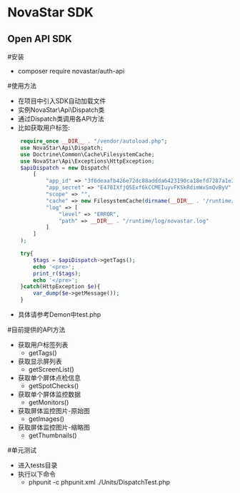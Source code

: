 NovaStar SDK
=============

Open API SDK
-------------
#安装
* composer require novastar/auth-api

#使用方法
* 在项目中引入SDK自动加载文件
* 实例NovaStar\Api\Dispatch类
* 通过Dispatch类调用各API方法
* 比如获取用户标签:
```PHP
	require_once __DIR__ . "/vendor/autoload.php";
	use NovaStar\Api\Dispatch;
	use Doctrine\Common\Cache\FilesystemCache;
	use NovaStar\Api\Exceptions\HttpException;
	$apiDispatch = new Dispatch(
		[
			"app_id" => "3f6deaafb426e72dc88addda6423190ca18efd7287a1e311417da7ee",
			"app_secret" => "E478IXfjQ5Exf6kCCMEIuyvFKSkRdimWxSmQvByV",
			"scope" => "",
			"cache" => new FilesystemCache(dirname(__DIR__ . '/runtime/cache')),
			"log" => [
				"level" => "ERROR",
				"path" => __DIR__ . "/runtime/log/novastar.log"
			]
		]
	);

	try{
		$tags = $apiDispatch->getTags();
		echo '<pre>';
		print_r($tags);
		echo '</pre>';
	}catch(HttpException $e){
		var_dump($e->getMessage());
	}
```
* 具体请参考Demon中test.php

#目前提供的API方法
* 获取用户标签列表
	* getTags()
* 获取显示屏列表
	* getScreenList()
* 获取单个屏体点检信息
	* getSpotChecks()
* 获取单个屏体监控数据
	* getMonitors()
* 获取屏体监控图片-原始图
	* getImages()
* 获取屏体监控图片-缩略图
	* getThumbnails()

#单元测试
* 进入tests目录
* 执行以下命令
	* phpunit -c phpunit.xml ./Units/DispatchTest.php
